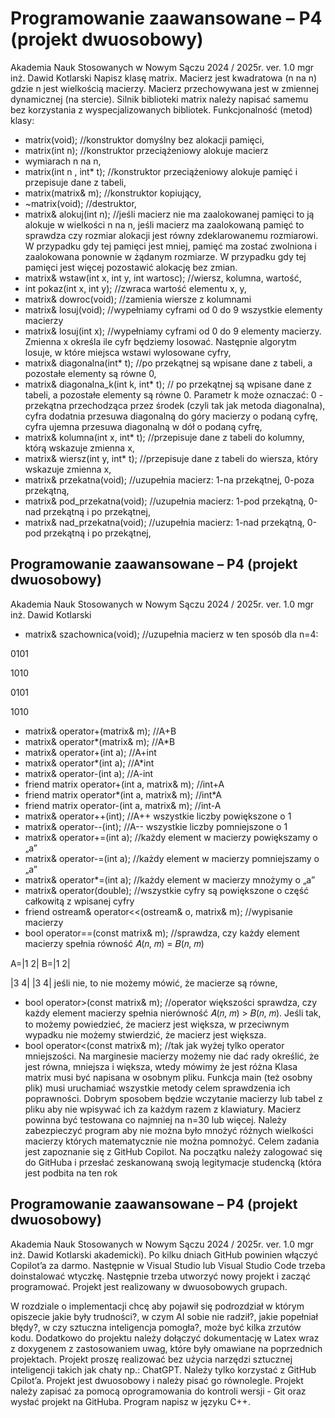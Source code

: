 # Programowanie zaawansowane – P4 (projekt dwuosobowy)

Akademia Nauk Stosowanych w Nowym Sączu 2024 / 2025r. ver. 1.0
mgr inż. Dawid Kotlarski
Napisz klasę matrix. Macierz jest kwadratowa (n na n) gdzie n jest wielkością macierzy.
Macierz przechowywana jest w zmiennej dynamicznej (na stercie). Silnik biblioteki matrix należy
napisać samemu bez korzystania z wyspecjalizowanych bibliotek.
Funkcjonalność (metod) klasy:

- matrix(void); //konstruktor domyślny bez alokacji pamięci,
- matrix(int n); //konstruktor przeciążeniowy alokuje macierz
- wymiarach n na n,
- matrix(int n , int* t); //konstruktor przeciążeniowy alokuje pamięć
i przepisuje dane z tabeli,
- matrix(matrix& m); //konstruktor kopiujący,
- ~matrix(void); //destruktor,
- matrix& alokuj(int n); //jeśli macierz nie ma zaalokowanej pamięci to ją alokuje
w wielkości n na n, jeśli macierz ma zaalokowaną pamięć to sprawdza czy rozmiar
alokacji jest równy zdeklarowanemu rozmiarowi. W przypadku gdy tej pamięci jest
mniej, pamięć ma zostać zwolniona i zaalokowana ponownie w żądanym rozmiarze.
W przypadku gdy tej pamięci jest więcej pozostawić alokację bez zmian.
- matrix& wstaw(int x, int y, int wartosc); //wiersz, kolumna, wartość,
- int pokaz(int x, int y); //zwraca wartość elementu x, y,
- matrix& dowroc(void); //zamienia wiersze z kolumnami
- matrix& losuj(void); //wypełniamy cyframi od 0 do 9 wszystkie elementy
macierzy
- matrix& losuj(int x); //wypełniamy cyframi od 0 do 9 elementy macierzy.
Zmienna x określa ile cyfr będziemy losować. Następnie algorytm losuje, w które
miejsca wstawi wylosowane cyfry,
- matrix& diagonalna(int* t); //po przekątnej są wpisane dane z tabeli,
a pozostałe elementy są równe 0,
- matrix& diagonalna_k(int k, int* t); // po przekątnej są wpisane dane z tabeli,
a pozostałe elementy są równe 0. Parametr k może oznaczać: 0 - przekątna
przechodząca przez środek (czyli tak jak metoda diagonalna), cyfra dodatnia przesuwa
diagonalną do góry macierzy o podaną cyfrę, cyfra ujemna przesuwa diagonalną
w dół o podaną cyfrę,
- matrix& kolumna(int x, int* t); //przepisuje dane z tabeli do kolumny, którą
wskazuje zmienna x,
- matrix& wiersz(int y, int* t); //przepisuje dane z tabeli do wiersza, który
wskazuje zmienna x,
- matrix& przekatna(void); //uzupełnia macierz: 1-na przekątnej, 0-poza
przekątną,
- matrix& pod_przekatna(void); //uzupełnia macierz: 1-pod przekątną, 0-nad
przekątną i po przekątnej,
- matrix& nad_przekatna(void); //uzupełnia macierz: 1-nad przekątną, 0-pod
przekątną i po przekątnej,

## Programowanie zaawansowane – P4 (projekt dwuosobowy)

Akademia Nauk Stosowanych w Nowym Sączu 2024 / 2025r. ver. 1.0
mgr inż. Dawid Kotlarski

- matrix& szachownica(void); //uzupełnia macierz w ten sposób dla n=4:

0101
  
1010

0101

1010

- matrix& operator+(matrix& m); //A+B
- matrix& operator*(matrix& m); //A*B
- matrix& operator+(int a); //A+int
- matrix& operator*(int a); //A*int
- matrix& operator-(int a); //A-int
- friend matrix operator+(int a, matrix& m); //int+A
- friend matrix operator*(int a, matrix& m); //int*A
- friend matrix operator-(int a, matrix& m); //int-A
- matrix& operator++(int); //A++ wszystkie liczby powiększone o 1
- matrix& operator--(int); //A-- wszystkie liczby pomniejszone o 1
- matrix& operator+=(int a); //każdy element w macierzy powiększamy o „a”
- matrix& operator-=(int a); //każdy element w macierzy pomniejszamy o „a”
- matrix& operator*=(int a); //każdy element w macierzy mnożymy o „a”
- matrix& operator(double); //wszystkie cyfry są powiększone o część
całkowitą z wpisanej cyfry
- friend ostream& operator<<(ostream& o, matrix& m); //wypisanie macierzy
- bool operator==(const matrix& m); //sprawdza, czy każdy element macierzy
spełnia równość 𝐴(𝑛, 𝑚) = 𝐵(𝑛, 𝑚)

A=|1 2| B=|1 2|

 
 |3 4| |3 4|
jeśli nie, to nie możemy mówić, że macierze są równe,
- bool operator>(const matrix& m); //operator większości sprawdza, czy każdy
element macierzy spełnia nierówność 𝐴(𝑛, 𝑚) > 𝐵(𝑛, 𝑚). Jeśli tak, to możemy
powiedzieć, że macierz jest większa, w przeciwnym wypadku nie możemy stwierdzić,
że macierz jest większa.
- bool operator<(const matrix& m); //tak jak wyżej tylko operator mniejszości.
Na marginesie macierzy możemy nie dać rady określić, że jest równa, mniejsza
i większa, wtedy mówimy że jest różna
Klasa matrix musi być napisana w osobnym pliku. Funkcja main (też osobny plik) musi
uruchamiać wszystkie metody celem sprawdzenia ich poprawności. Dobrym sposobem
będzie wczytanie macierzy lub tabel z pliku aby nie wpisywać ich za każdym razem
z klawiatury. Macierz powinna być testowana co najmniej na n=30 lub więcej. Należy
zabezpieczyć program aby nie można było mnożyć różnych wielkości macierzy których
matematycznie nie można pomnożyć.
Celem zadania jest zapoznanie się z GitHub Copilot. Na początku należy zalogować się do
GitHuba i przesłać zeskanowaną swoją legitymacje studencką (która jest podbita na ten rok

## Programowanie zaawansowane – P4 (projekt dwuosobowy)

Akademia Nauk Stosowanych w Nowym Sączu 2024 / 2025r. ver. 1.0
mgr inż. Dawid Kotlarski
akademicki). Po kilku dniach GitHub powinien włączyć Copilot’a za darmo. Następnie
w Visual Studio lub Visual Studio Code trzeba doinstalować wtyczkę. Następnie trzeba
utworzyć nowy projekt i zacząć programować. Projekt jest realizowany w dwuosobowych
grupach.

W rozdziale o implementacji chcę aby pojawił się podrozdział w którym opiszecie jakie
były trudności?, w czym AI sobie nie radził?, jakie popełniał błędy?, w czy sztuczna
inteligencja pomogła?, może być kilka zrzutów kodu.
Dodatkowo do projektu należy dołączyć dokumentację w Latex wraz z doxygenem
z zastosowaniem uwag, które były omawiane na poprzednich projektach. Projekt proszę
realizować bez użycia narzędzi sztucznej inteligencji takich jak chaty np.: ChatGPT. Należy
tylko korzystać z GitHub Cpilot’a. Projekt jest dwuosobowy i należy pisać go równolegle.
Projekt należy zapisać za pomocą oprogramowania do kontroli wersji - Git oraz wysłać projekt
na GitHuba. Program napisz w języku C++.
